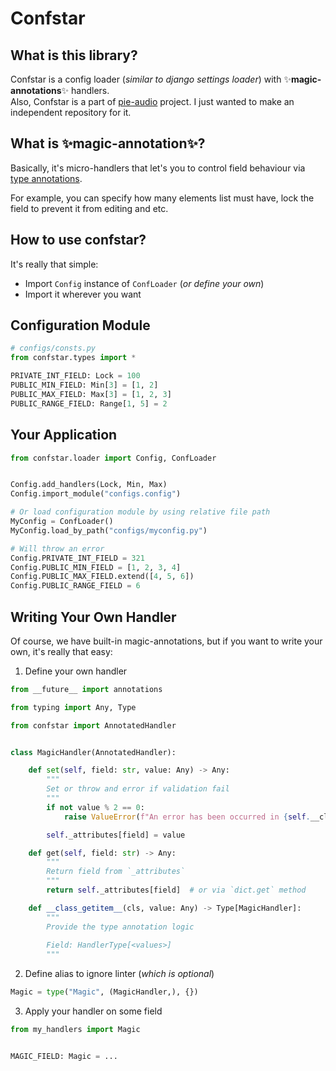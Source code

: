 # Confstar

## What is this library?

Confstar is a config loader (*similar to django settings loader*) with ✨**magic-annotations**✨ handlers. <br> Also, Confstar is a part of [pie-audio](https://github.com/uselessvevo/pie-audio) project. I just wanted to make an independent repository for it.

## What is ✨magic-annotation✨?
Basically, it's micro-handlers that let's you to control field behaviour  via [type annotations](https://peps.python.org/pep-0484/).

For example, you can specify how many elements list must have, lock the field to prevent it from editing and etc.

## How to use confstar?

It's really that simple:
* Import `Config` instance of `ConfLoader` (*or define your own*)
* Import it wherever you want


## Configuration Module
```py
# configs/consts.py
from confstar.types import *

PRIVATE_INT_FIELD: Lock = 100
PUBLIC_MIN_FIELD: Min[3] = [1, 2]
PUBLIC_MAX_FIELD: Max[3] = [1, 2, 3]
PUBLIC_RANGE_FIELD: Range[1, 5] = 2
```

## Your Application
```py
from confstar.loader import Config, ConfLoader


Config.add_handlers(Lock, Min, Max)
Config.import_module("configs.config")

# Or load configuration module by using relative file path
MyConfig = ConfLoader()
MyConfig.load_by_path("configs/myconfig.py")

# Will throw an error
Config.PRIVATE_INT_FIELD = 321
Config.PUBLIC_MIN_FIELD = [1, 2, 3, 4]
Config.PUBLIC_MAX_FIELD.extend([4, 5, 6])
Config.PUBLIC_RANGE_FIELD = 6
```

## Writing Your Own Handler

Of course, we have built-in magic-annotations, but if you want to write your own, it's really that easy:

1. Define your own handler

```py
from __future__ import annotations

from typing import Any, Type

from confstar import AnnotatedHandler


class MagicHandler(AnnotatedHandler):

    def set(self, field: str, value: Any) -> Any:
        """
        Set or throw and error if validation fail
        """
        if not value % 2 == 0:
            raise ValueError(f"An error has been occurred in {self.__class__.__name__}")

        self._attributes[field] = value

    def get(self, field: str) -> Any:
        """
        Return field from `_attributes`
        """
        return self._attributes[field]  # or via `dict.get` method

    def __class_getitem__(cls, value: Any) -> Type[MagicHandler]:
        """
        Provide the type annotation logic
        
        Field: HandlerType[<values>]
        """
```

2. Define alias to ignore linter (*which is optional*)

```py
Magic = type("Magic", (MagicHandler,), {})
```


3. Apply your handler on some field

```py
from my_handlers import Magic


MAGIC_FIELD: Magic = ...
```
